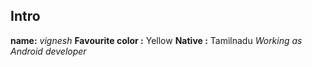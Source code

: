 ## Intro
 **name:**  *vignesh*
**Favourite color :** Yellow
**Native :** Tamilnadu
*Working as Android developer*